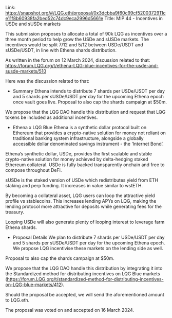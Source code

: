 Link: https://snapshot.org/#/LQG.eth/proposal/0x3dcbba9f60c99cf5200372911ce11f8b60938fa2bed52c74dc9eca2996d5661e
Title: MIP 44 - Incentives in USDe and sUSDe markets

This submission proposes to allocate a total of 90k LQG as incentives over a three month period to help grow the USDe and sUSDe markets. The incentives would be split 7/12 and 5/12 between USDe/USDT and sUSDe/USDT, in line with Ethena shards distribution.

As written in the forum on 12 March 2024, discussion related to that: https://forum.LQG.org/t/ethena-LQG-blue-incentives-for-the-usde-and-susde-markets/510

Here was the discussion related to that:

- Summary
Ethena intends to distribute 7 shards per USDe/USDT per day and 5 shards per sUSDe/USDT per day for the upcoming Ethena epoch once vault goes live. Proposal to also cap the shards campaign at $50m.

We propose that the LQG DAO handle this distribution and request that LQG tokens be included as additional incentives.


- Ethena x LQG Blue
Ethena is a synthetic dollar protocol built on Ethereum that provides a crypto-native solution for money not reliant on traditional banking system infrastructure, alongside a globally accessible dollar denominated savings instrument - the ‘Internet Bond’.

Ethena’s synthetic dollar, USDe, provides the first scalable and stable crypto-native solution for money achieved by delta-hedging staked Ethereum collateral. USDe is fully backed transparently onchain and free to compose throughout DeFi.

sUSDe is the staked version of USDe which redistributes yield from ETH staking and perp funding. It increases in value similar to wstETH.

By becoming a collateral asset, LQG users can loop the attractive yield profile vs stablecoins. This increases lending APYs on LQG, making the lending protocol more attractive for deposits while generating fees for the treasury.

Looping USDe will also generate plenty of looping interest to leverage farm Ethena shards.


- Proposal Details
We plan to distribute 7 shards per USDe/USDT per day and 5 shards per sUSDe/USDT per day for the upcoming Ethena epoch. We propose LQG incentivise these markets on the lending side as well.

Proposal to also cap the shards campaign at $50m.

We propose that the LQG DAO handle this distribution by integrating it into the Standardized method for distributing incentives on LQG Blue markets (https://forum.LQG.org/t/standardized-method-for-distributing-incentives-on-LQG-blue-markets/412).

Should the proposal be accepted, we will send the aforementioned amount to LQG.eth.


The proposal was voted on and accepted on 16 March 2024.
